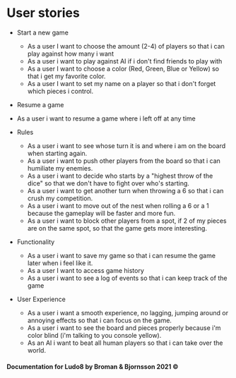 # User stories

* Start a new game
  - As a user I want to choose the amount (2-4) of players so that i can play against how many i want
  - As a user i want to play against AI if i don't find friends to play with
  - As a user I want to choose a color (Red, Green, Blue or Yellow) so that i get my favorite color.
  - As a user I want to set my name on a player so that i don't forget which pieces i control.
 
 * Resume a game
  - As a user i want to resume a game where i left off at any time

* Rules
  - As a user i want to see whose turn it is and where i am on the board when starting again.
  - As a user i want to push other players from the board so that i can humiliate my enemies.
  - As a user i want to decide who starts by a "highest throw of the dice" so that we don't have to fight over who's starting. 
  - As a user i want to get another turn when throwing a 6 so that i can crush my competition.
  - As a user i want to move out of the nest when rolling a 6 or a 1 because the gameplay will be faster and more fun.
  - As a user i want to block other players from a spot, if 2 of my pieces are on the same spot, so that the game gets more interesting.

* Functionality
  - As a user i want to save my game so that i can resume the game later when i feel like it.
  - As a user I want to access game history
  - As a user i want to see a log of events so that i can keep track of the game

* User Experience
  - As a user i want a smooth experience, no lagging, jumping around or annoying effects so that i can focus on the game.
  - As a user i want to see the board and pieces properly because i'm color blind (i'm talking to you console yellow).
  - As an AI i want to beat all human players so that i can take over the world. 

#### Documentation for Ludo8 by Broman & Bjornsson 2021 ©
